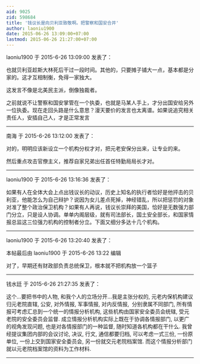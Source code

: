 ```yaml
---
aid: 9025
zid: 598684
title: '钱议长是向贝利亚致敬啊。把警察和国安合并'
author: laoniu1900
date: 2015-06-26 13:09:00+07:00
lastmod: 2015-06-26 21:27:00+07:00
---
```


laoniu1900 于 2015-6-26 13:09:00 发表了：

也就贝利亚趁斯大林死后干过一段时间。其他的，只要摊子铺大一点，基本都是分家的。这才互相制衡，免得一家独大。

这发言不像是北美民主派，倒像独裁者。

之前就说不让警察和国安掌管在一个执委，也就是马某人手上，才分出国安给另外一位执委。现在走回头路是什么意思？漫天要价的发言也太离谱。如果说追究相关责任人，安插自己人，才是正常发言

---------

南海 于 2015-6-26 13:12:00 发表了：

对的，明明应该新设立一个机构分权才对，把元老安保分出来，让专业的来。

然后重点攻击官僚主义，推荐自家兄弟出任首任特勤局局长才对。

---------

laoniu1900 于 2015-6-26 13:16:36 发表了：

如果有人在全体大会上点出钱议长的动议，历史上知名的执行者恰好是他抨击的贝利亚，他能怎么为自己辩护？说因为女儿差点死掉，神经错乱，所以把惩罚的对象对准了整个政治保卫机构？如果有人再说，钱议长崇拜的美国，恰好是无数强力部门分立，只是设人协调。单单内阁层级，就有司法部长，国土安全部长，和国家情报总监这三位强力机构的控制者分立。下面又细分多达十几个机构。

---------

laoniu1900 于 2015-6-26 13:20:40 发表了：

本帖最后由 laoniu1900 于 2015-6-26 13:22 编辑 

对了，早期还有财政部负责总统保卫，根本就不把机构放一个篮子

---------

钱水廷 于 2015-6-26 21:27:35 发表了：

这个...要把书中的人物, 和我个人的立场分开...我是主张分权的, 元老内保机构建议归元老院直辖, 公安, 对外情报, 军事情报, 对内反情报,  分别隶属不同部门, 所有情报可考虑汇总到一个统一的情报分析机构, 这些机构由国家安全委员会统辖, 受元老院的安全委员会监督. 成立情报分析机构实际上既在于协调各情报部门, 以更广的视角发现问题, 也是对各情报部门的一种监督, 随时知道各机构都在干什么. 我曾经提议集团内部的会议讨论, 决议, 行文, 通信都要归档, 可以考虑一式三份, 一份原单位, 一份上交到国家安全委员会, 另一份就交元老院档案馆. 而这个情报分析部门就以元老院档案馆的资料为工作材料.

---------

